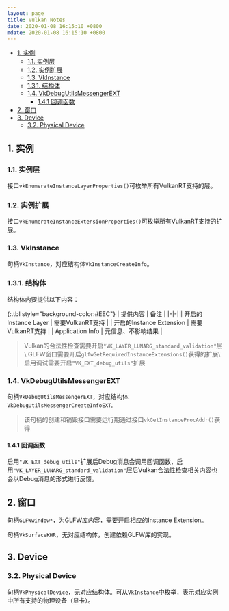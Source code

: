 ```yaml
---
layout: page
title: Vulkan Notes
date: 2020-01-08 16:15:10 +0800
mdate: 2020-01-08 16:15:10 +0800
---
```


- [1. 实例](#1-%e5%ae%9e%e4%be%8b)
  - [1.1. 实例层](#11-%e5%ae%9e%e4%be%8b%e5%b1%82)
  - [1.2. 实例扩展](#12-%e5%ae%9e%e4%be%8b%e6%89%a9%e5%b1%95)
  - [1.3. VkInstance](#13-vkinstance)
  - [1.3.1. 结构体](#131-%e7%bb%93%e6%9e%84%e4%bd%93)
  - [1.4. VkDebugUtilsMessengerEXT](#14-vkdebugutilsmessengerext)
    - [1.4.1 回调函数](#141-%e5%9b%9e%e8%b0%83%e5%87%bd%e6%95%b0)
- [2. 窗口](#2-%e7%aa%97%e5%8f%a3)
- [3. Device](#3-device)
  - [3.2. Physical Device](#32-physical-device)

## 1. 实例

### 1.1. 实例层

接口`vkEnumerateInstanceLayerProperties()`可枚举所有VulkanRT支持的层。

### 1.2. 实例扩展

接口`vkEnumerateInstanceExtensionProperties()`可枚举所有VulkanRT支持的扩展。

### 1.3. VkInstance

句柄`VkInstance`，对应结构体`VkInstanceCreateInfo`。

### 1.3.1. 结构体

结构体内要提供以下内容：

{:.tbl style="background-color:#EEC"}
| 提供内容 | 备注 |
|-|-|
| 开启的Instance Layer | 需要VulkanRT支持 |
| 开启的Instance Extension | 需要VulkanRT支持 |
| Application Info | 元信息、不影响结果 |

> Vulkan的合法性检查需要开启`"VK_LAYER_LUNARG_standard_validation"`层\\
> GLFW窗口需要开启`glfwGetRequiredInstanceExtensions()`获得的扩展\\
> 启用调试需要开启`"VK_EXT_debug_utils"`扩展

### 1.4. VkDebugUtilsMessengerEXT

句柄`VkDebugUtilsMessengerEXT`，对应结构体`VkDebugUtilsMessengerCreateInfoEXT`。

> 该句柄的创建和销毁接口需要运行期通过接口`vkGetInstanceProcAddr()`获得

#### 1.4.1 回调函数

启用`"VK_EXT_debug_utils"`扩展后Debug消息会调用回调函数，启用`"VK_LAYER_LUNARG_standard_validation"`层后Vulkan合法性检查相关内容也会以Debug消息的形式进行反馈。

## 2. 窗口

句柄`GLFWwindow*`，为GLFW库内容，需要开启相应的Instance Extension。

句柄`VkSurfaceKHR`，无对应结构体，创建依赖GLFW库的实现。

## 3. Device

### 3.2. Physical Device

句柄`VkPhysicalDevice`，无对应结构体。可从`VkInstance`中枚举，表示对应实例中所有支持的物理设备（显卡）。